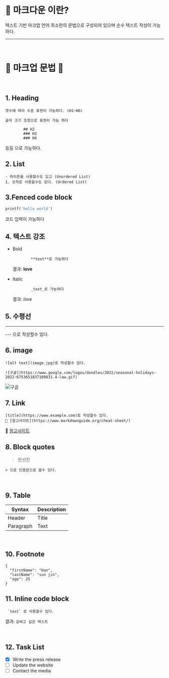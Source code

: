 # 📁 마크다운 이란?

텍스트 기반 마크업 언어
최소한의 문법으로 구성되어 있으며 순수 텍스트 작성이 가능하다.

---

</br>

# 💖 마크업 문법 💖

</br>

## **1. Heading**

    갯수에 따라 수준 표현이 가능하다. (H1~H6)

    글자 크기 조정으로 표현이 가능 하다

            ## H2
            ### H3
            ### H4

등등 으로 가능하다.

## **2. List**

    - 하이픈을 사용할수도 있고 (Unordered List)
    1. 숫자로 사용할수도 있다. (Ordered List)

## **3.Fenced code block**

```python
printf('hello world')
```

코드 입력이 가능하다

## **4. 텍스트 강조**

- Bold

              **text**로 가능하다

  결과: **love**

- ltatic

              _text_로 가능하다

  결과: _love_

## **5. 수평선**

---

--- 으로 작성할수 있다.

## **6. image**

    ![alt text](image.jpg)로 작성할수 있다.

    ![구글](https://www.google.com/logos/doodles/2022/seasonal-holidays-2022-6753651837109831.4-law.gif)

![구글](https://www.google.com/logos/doodles/2022/seasonal-holidays-2022-6753651837109831.4-law.gif)

## **7. Link**

    [title](https://www.example.com)로 작성할수 있다.
    🎐 [참고사이트](https://www.markdownguide.org/cheat-sheet/)

🎐 [참고사이트](https://www.markdownguide.org/cheat-sheet/)

## **8. Block quotes**

> 한선진

    > 으로 인용문으로 쓸수 있다.

</br>

## **9. Table**

| Syntax    | Description |
| --------- | ----------- |
| Header    | Title       |
| Paragraph | Text        |

</br>

## **10. Footnote**

```
{
  "firstName": "Han",
  "lastName": "sun jin",
  "age": 25
}
```

## **11. Inline code block**

     `text` 로 사용할수 있다.

결과: `감싸고 싶은 텍스트`

</br>

## **12. Task List**

- [x] Write the press release
- [ ] Update the website
- [ ] Contact the media
